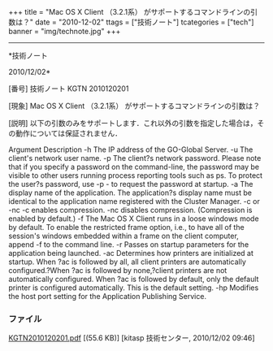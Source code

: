 ﻿+++
title = "Mac OS X Client （3.2.1系） がサポートするコマンドラインの引数は？"
date = "2010-12-02"
ttags = ["技術ノート"]
tcategories = ["tech"]
banner = "img/technote.jpg"
+++

-----------------------------------------------------------------------------------------------------------------------------

*技術ノート

2010/12/02*


[番号]
技術ノート KGTN 2010120201

[現象]
Mac OS X Client （3.2.1系） がサポートするコマンドラインの引数は？

[説明]
以下の引数のみをサポートします．これ以外の引数を指定した場合は，その動作については保証されません．

Argument Description -h The IP address of the GO-Global Server. -u The
client's network user name. -p The client?s network password. Please
note that if you specify a password on the command-line, the password
may be visible to other users running process reporting tools such as
ps. To protect the user?s password, use -p - to request the password at
startup. -a The display name of the application. The application?s
display name must be identical to the application name registered with
the Cluster Manager. -c or -nc -c enables compression. -nc disables
compression. (Compression is enabled by default.) -f The Mac OS X Client
runs in a loose windows mode by default. To enable the restricted frame
option, i.e., to have all of the session's windows embedded within a
frame on the client computer, append -f to the command line. -r Passes
on startup parameters for the application being launched. -ac Determines
how printers are initialized at startup. When ?ac is followed by all,
all client printers are automatically configured.?When ?ac is followed
by none,?client printers are not automatically configured. When ?ac is
followed by default, only the default printer is configured
automatically. This is the default setting. -hp Modifies the host port
setting for the Application Publishing Service.


### ファイル

 
 


[KGTN2010120201.pdf](http://techreport.kitasp.net/attachments/download/410/KGTN2010120201.pdf)
 [(55.6 KB)] [kitasp 技術センター, 2010/12/02
09:46]


 


 

